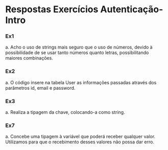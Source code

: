 # Respostas Exercícios Autenticação-Intro 

### Ex1 

a. Acho o uso de strings mais seguro que o uso de números, 
devido à possibilidade de se usar tanto números quanto letras, possibilitando maiores combinações.

### Ex2 

a. O código insere na tabela User as informações passadas através
dos parâmetros id, email e password. 

### Ex3 

a. Realiza a tipagem da chave, colocando-a como string. 

### Ex7 

a. Concebe uma tipagem à variável que poderá receber qualquer valor. 
Utilizamos para que o recebimento desses valores não possa dar erro. 

